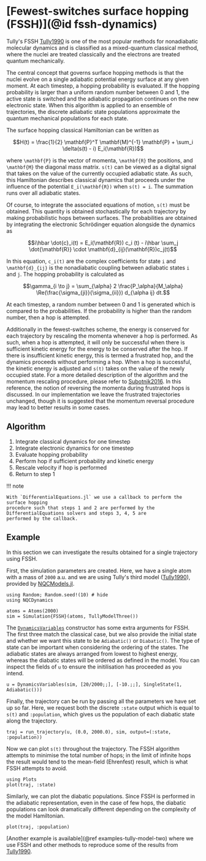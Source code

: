 # [Fewest-switches surface hopping (FSSH)](@id fssh-dynamics)

Tully's FSSH [Tully1990](@cite) is one of the most popular methods for nonadiabatic
molecular dynamics and is classified as a mixed-quantum classical method, where the nuclei
are treated classically and the electrons are treated quantum mechanically.

The central concept that governs surface hopping methods is that the nuclei evolve on
a single adiabatic potential energy surface at any given moment.
At each timestep, a hopping probability is evaluated. If the hopping probability is larger than a uniform random number between 0 and 1,
the active state is switched and the adiabatic propagation continues on the new electronic state.
When this algorithm is applied to an ensemble of trajectories, the discrete adiabatic state 
populations approximate the quantum mechanical populations for each state.

The surface hopping classical Hamiltonian can be written as
```math
H(t) = \frac{1}{2} \mathbf{P}^T \mathbf{M}^{-1} \mathbf{P} + \sum_i \delta(s(t) - i) E_i(\mathbf{R})
```
where ``\mathbf{P}`` is the vector of momenta, ``\mathbf{R}`` the positions, and ``\mathbf{M}``
the diagonal mass matrix.
``s(t)`` can be viewed as a digital signal that takes on the value of the currently
occupied adiabatic state.
As such, this Hamiltonian describes classical dynamics that proceeds under the influence
of the potential ``E_i(\mathbf{R})`` when ``s(t) = i``.
The summation runs over all adiabatic states.

Of course, to integrate the associated equations of motion, ``s(t)`` must be obtained.
This quantity is obtained stochastically for each trajectory by making probabilistic hops
between surfaces.
The probabilities are obtained by integrating the electronic Schrödinger equation
alongside the dynamics as
```math
i\hbar \dot{c}_i(t) = E_i(\mathbf{R}) c_i (t)
- i\hbar \sum_j \dot{\mathbf{R}} \cdot \mathbf{d}_{ij}(\mathbf{R})c_j(t)
```
In this equation, ``c_i(t)`` are the complex coefficients for state ``i`` and
``\mathbf{d}_{ij}`` is the nonadiabatic coupling between adiabatic states ``i`` and ``j``.
The hopping probability is calculated as
```math
\gamma_{i \to j} = \sum_{\alpha} 2 \frac{P_\alpha}{M_\alpha}
\Re(\frac{\sigma_{ji}}{\sigma_{ii}}) d_{\alpha ij} dt.
```
At each timestep, a random number between 0 and 1 is generated which is compared to the
probabilities. If the probability is higher than the random number, then a hop is attempted.

Additionally in the fewest-switches scheme, the energy is conserved
for each trajectory by rescaling the momenta whenever a hop is performed.
As such, when a hop is attempted, it will only be successful when there is sufficient
kinetic energy for the energy to be conserved after the hop.
If there is insufficient kinetic energy, this is termed a frustrated hop, and
the dynamics proceeds without performing a hop.
When a hop is successful, the kinetic energy is adjusted and ``s(t)`` takes on the value
of the newly occupied state.
For a more detailed description of the algorithm and the momentum rescaling procedure, please
refer to [Subotnik2016](@cite). 
In this reference, the notion of reversing the momenta during frustrated hops is discussed.
In our implementation we leave the frustrated trajectories unchanged, though it is suggested
that the momentum reversal procedure may lead to better results in some cases.

## Algorithm

1. Integrate classical dynamics for one timestep
2. Integrate electronic dynamics for one timestep
3. Evaluate hopping probability
4. Perform hop if sufficient probability and kinetic energy
5. Rescale velocity if hop is performed
6. Return to step 1

!!! note

    With `DifferentialEquations.jl` we use a callback to perform the surface hopping
    procedure such that steps 1 and 2 are performed by the DifferentialEquations solvers and steps 3, 4, 5 are
    performed by the callback.

## Example

In this section we can investigate the results obtained for a single trajectory using FSSH.

First, the simulation parameters are created. Here, we have a single atom with a mass of
`2000` a.u. and we are using Tully's third model ([Tully1990](@cite)), provided by [NQCModels.jl](@ref).
```@example fssh
using Random; Random.seed!(10) # hide
using NQCDynamics

atoms = Atoms(2000)
sim = Simulation{FSSH}(atoms, TullyModelThree())
```

The [`DynamicsVariables`](@ref) constructor has some extra arguments for FSSH.
The first three match the classical case, but we also provide the initial state and
whether we want this state to be `Adiabatic()` or `Diabatic()`.
The type of state can be important when considering the ordering of the states.
The adiabatic states are always arranged from lowest to highest energy, whereas the diabatic
states will be ordered as defined in the model.
You can inspect the fields of `u` to ensure the initilisation has proceeded as you intend.
```@example fssh
u = DynamicsVariables(sim, [20/2000;;], [-10.;;], SingleState(1, Adiabatic()))
```

Finally, the trajectory can be run by passing all the parameters we have set up so far.
Here, we request both the discrete `:state` output which is equal to ``s(t)`` and 
`:population`, which gives us the population of each diabatic state along the trajectory.
```@example fssh
traj = run_trajectory(u, (0.0, 2000.0), sim, output=(:state, :population))
```

Now we can plot ``s(t)`` throughout the trajectory. The FSSH algorithm attempts to minimise
the total number of hops; in the limit of infinite hops the result would tend to the
mean-field (Ehrenfest) result, which is what FSSH attempts to avoid.
```@example fssh
using Plots
plot(traj, :state)
```

Similarly, we can plot the diabatic populations. Since FSSH is performed in the adiabatic
representation, even in the case of few hops, the diabatic populations can look dramatically
different depending on the complexity of the model Hamiltonian. 
```@example fssh
plot(traj, :population)
```

[Another example is available](@ref examples-tully-model-two) where we use FSSH and other
methods to reproduce some of the results from [Tully1990](@cite).

